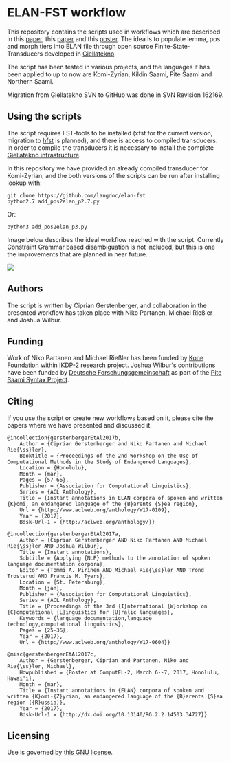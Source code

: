 # ELAN-FST workflow

This repository contains the scripts used in workflows which are described in this [paper](http://www.aclweb.org/anthology/W17-0109), this [paper](http://www.aclweb.org/anthology/W17-0604) and this [poster](publications/gerstenbergerEtAl2017c.pdf). The idea is to populate lemma, pos and morph tiers into ELAN file through open source Finite-State-Transducers developed in [Giellatekno](http://giellatekno.uit.no/).

The script has been tested in various projects, and the languages it has been applied to up to now are Komi-Zyrian, Kildin Saami, Pite Saami and Northern Saami.

Migration from Giellatekno SVN to GitHub was done in SVN Revision 162169.

## Using the scripts

The script requires FST-tools to be installed (xfst for the current version, migration to [hfst](https://hfst.github.io/) is planned), and there is access to compiled transducers. In order to compile the transducers it is necessary to install the complete [Giellatekno infrastructure](http://giellatekno.uit.no/doc/infra/infraremake/GettingStartedWithTheNewInfra.html).

In this repository we have provided an already compiled transducer for Komi-Zyrian, and the both versions of the scripts can be run after installing lookup with:

```
git clone https://github.com/langdoc/elan-fst
python2.7 add_pos2elan_p2.7.py
```

Or:

```
python3 add_pos2elan_p3.py
```

Image below describes the ideal workflow reached with the script. Currently Constraint Grammar based disambiguation is not included, but this is one the improvements that are planned in near future.

![](https://imgur.com/iA99VGz.png)

## Authors

The script is written by Ciprian Gerstenberger, and collaboration in the presented workflow has taken place with Niko Partanen, Michael Rießler and Joshua Wilbur.

## Funding

Work of Niko Partanen and Michael Rießler has been funded by [Kone Foundation](https://koneensaatio.fi) within [IKDP-2](https://github.com/langdoc/IKDP-2) research project. Joshua Wilbur's contributions have been funded by [Deutsche Forschungsgemeinschaft](http://www.dfg.de) as part of the [Pite Saami Syntax Project](http://saami.uni-freiburg.de/psdp/syntax/).

## Citing

If you use the script or create new workflows based on it, please cite the papers where we have presented and discussed it.

```
@incollection{gerstenbergerEtAl2017b,
	Author = {Ciprian Gerstenberger and Niko Partanen and Michael Rie{\ss}ler},
	Booktitle = {Proceedings of the 2nd Workshop on the Use of Computational Methods in the Study of Endangered Languages},
	Location = {Honolulu},
	Month = {mar},
	Pages = {57-66},
	Publisher = {Association for Computational Linguistics},
	Series = {ACL Anthology},
	Title = {Instant annotations in ELAN corpora of spoken and written {K}omi, an endangered language of the {B}arents {S}ea region},
	Url = {http://www.aclweb.org/anthology/W17-0109},
	Year = {2017},
	Bdsk-Url-1 = {http://aclweb.org/anthology/}}

@incollection{gerstenbergerEtAl2017a,
	Author = {Ciprian Gerstenberger AND Niko Partanen AND Michael Rie{\ss}ler AND Joshua Wilbur},
	Title = {Instant annotations},
	Subtitle = {Applying {NLP} methods to the annotation of spoken language documentation corpora},
	Editor = {Tommi A. Pirinen AND Michael Rie{\ss}ler AND Trond Trosterud AND Francis M. Tyers},
	Location = {St. Petersburg},
	Month = {jan},
	Publisher = {Association for Computational Linguistics},
	Series = {ACL Anthology},
	Title = {Proceedings of the 3rd {I}nternational {W}orkshop on {C}omputational {L}inguistics for {U}ralic languages},
	Keywords = {language documentation,language technology,computational linguistics},
	Pages = {25-36},
	Year = {2017},
	Url = {http://www.aclweb.org/anthology/W17-0604}}

@misc{gerstenbergerEtAl2017c,
	Author = {Gerstenberger, Ciprian and Partanen, Niko and Rie{\ss}ler, Michael},
	Howpublished = {Poster at ComputEL-2, March 6--7, 2017, Honolulu, Hawai'i},
	Month = {mar},
	Title = {Instant annotations in {ELAN} corpora of spoken and written {K}omi-{Z}yrian, an endangered language of the {B}arents {S}ea region ({R}ussia)},
	Year = {2017},
	Bdsk-Url-1 = {http://dx.doi.org/10.13140/RG.2.2.14503.34727}}

```

## Licensing

Use is governed by [this GNU license](LICENSE).

